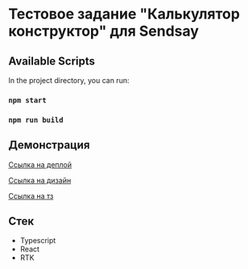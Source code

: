 # Тестовое задание "Калькулятор конструктор" для Sendsay


## Available Scripts

In the project directory, you can run:

### `npm start`

### `npm run build`

## Демонстрация

[Ссылка на деплой](https://calculator-constructor-git-master-lisabazdyreva.vercel.app/)

[Ссылка на дизайн](https://www.figma.com/file/pdYzuOkvXY3Q00YRAMsLuz/Calculator-Constructor)

[Ссылка на тз](https://sendsay.notion.site/Frontend-e378a45c3a934dafb6e44f79da2a0040)


## Стек

* Typescript
* React
* RTK


